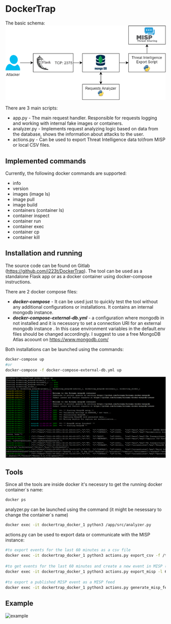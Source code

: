 # DockerTrap

The basic schema:
![arhitecture](img/arch.png)

There are 3 main scripts:
- app.py - The main request handler. Responsible for requests logging and working with internal fake images or containers.
- analyzer.py - Implements request analyzing logic based on data from the database, shows the information about attacks to the user.
- actions.py - Can be used to export Threat Intelligence data to\from MISP or local CSV files.

## Implemented commands
Currently, the following docker commands are supported:
- info
- version
- images (image ls)
- image pull
- image build
- containers (container ls)
- container inspect
- container run
- container exec
- container cp
- container kill

## Installation and running
The source code can be found on Gitlab (https://github.com/i223t/DockerTrap). The tool can be used as a standalone Flask app or as a docker container using docker-compose instructions.

There are 2 docker compose files:
- ***docker-compose*** - It can be used just to quickly test the tool without any additional configurations or installations. It contains an internal mongodb instance.
- ***docker-compose-external-db.yml*** - a configuration where mongodb in not installed and it is necessory to set a connection URI for an external mongodb instance . In this case environment variables in the default.env files should be changed accordingly. I suggest to use a free MongoDB Atlas acoount on https://www.mongodb.com/

Both installations can be launched using the commands:
```sh
docker-compose up
#or
docker-compose -f docker-compose-external-db.yml up
```
![docker-compose](img/docker-compose.png)

## Tools
Since all the tools are inside docker it's necessry to get the running docker container`s name:
```sh
docker ps
```

analyzer.py can be launched using the command (it might be nesessary to change the container`s name)
```sh
docker exec -it dockertrap_docker_1 python3 /app/src/analyzer.py
```

actions.py can be used to export data or communicate with the MISP instance:
```sh
#to export events for the last 60 minutes as a csv file
docker exec -it dockertrap_docker_1 python3 actions.py export_csv -f /tmp/events.csv -l 60

#to get events for the last 60 minutes and create a new event in MISP (event will be updated if it's already exist)
docker exec -it dockertrap_docker_1 python3 actions.py export_misp -l 60 -e DockerTrap

#to export a published MISP event as a MISP feed
docker exec -it dockertrap_docker_1 python3 actions.py generate_misp_feed -e DockerTrap -d ./export/misp
```

## Example
![example](img/example.gif)